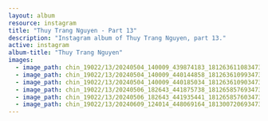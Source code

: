 ```yaml
---
layout: album
resource: instagram
title: "Thuy Trang Nguyen - Part 13"
description: "Instagram album of Thuy Trang Nguyen, part 13."
active: instagram
album-title: "Thuy Trang Nguyen"
images:
  - image_path: chin_19022/13/20240504_140009_439874183_18126361108347304_3664418564924185184_n.jpg
  - image_path: chin_19022/13/20240504_140009_440144858_18126361099347304_3977562382849254467_n.jpg
  - image_path: chin_19022/13/20240504_140009_440185034_18126361090347304_161161505172049570_n.jpg
  - image_path: chin_19022/13/20240506_182643_441875738_18126585769347304_8155896353179433293_n.jpg
  - image_path: chin_19022/13/20240506_182643_441935441_18126585760347304_6858701899061761600_n.jpg
  - image_path: chin_19022/13/20240609_124014_448069164_18130072069347304_3776996979277276888_n.jpg
---
```

